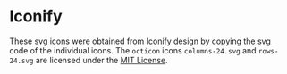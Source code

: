 # Iconify

These svg icons were obtained from [Iconify design](https://iconify.design/) by copying the svg code of the individual icons. The `octicon` icons `columns-24.svg` and `rows-24.svg` are licensed under the [MIT License](LICENSE).
